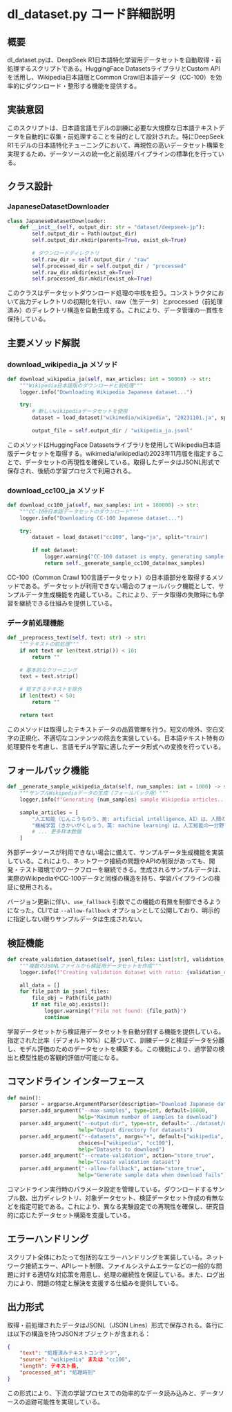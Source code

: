 # dl_dataset.py コード詳細説明

## 概要

dl_dataset.pyは、DeepSeek R1日本語特化学習用データセットを自動取得・前処理するスクリプトである。HuggingFace DatasetsライブラリとCustom APIを活用し、Wikipedia日本語版とCommon Crawl日本語データ（CC-100）を効率的にダウンロード・整形する機能を提供する。

## 実装意図

このスクリプトは、日本語言語モデルの訓練に必要な大規模な日本語テキストデータを自動的に収集・前処理することを目的として設計された。特にDeepSeek R1モデルの日本語特化チューニングにおいて、再現性の高いデータセット構築を実現するため、データソースの統一化と前処理パイプラインの標準化を行っている。

## クラス設計

### JapaneseDatasetDownloader

```python
class JapaneseDatasetDownloader:
    def __init__(self, output_dir: str = "dataset/deepseek-jp"):
        self.output_dir = Path(output_dir)
        self.output_dir.mkdir(parents=True, exist_ok=True)
        
        # ダウンロードディレクトリ
        self.raw_dir = self.output_dir / "raw"
        self.processed_dir = self.output_dir / "processed"
        self.raw_dir.mkdir(exist_ok=True)
        self.processed_dir.mkdir(exist_ok=True)
```

このクラスはデータセットダウンロード処理の中核を担う。コンストラクタにおいて出力ディレクトリの初期化を行い、raw（生データ）とprocessed（前処理済み）のディレクトリ構造を自動生成する。これにより、データ管理の一貫性を保持している。

## 主要メソッド解説

### download_wikipedia_ja メソッド

```python
def download_wikipedia_ja(self, max_articles: int = 50000) -> str:
    """Wikipedia日本語版のダウンロードと前処理"""
    logger.info("Downloading Wikipedia Japanese dataset...")
    
    try:
        # 新しいwikipediaデータセットを使用
        dataset = load_dataset("wikimedia/wikipedia", "20231101.ja", split="train")
        
        output_file = self.output_dir / "wikipedia_ja.jsonl"
```

このメソッドはHuggingFace Datasetsライブラリを使用してWikipedia日本語版データセットを取得する。wikimedia/wikipediaの2023年11月版を指定することで、データセットの再現性を確保している。取得したデータはJSONL形式で保存され、後続の学習プロセスで利用される。

### download_cc100_ja メソッド

```python
def download_cc100_ja(self, max_samples: int = 100000) -> str:
    """CC-100日本語データセットのダウンロード"""
    logger.info("Downloading CC-100 Japanese dataset...")
    
    try:
        dataset = load_dataset("cc100", lang="ja", split="train")
        
        if not dataset:
            logger.warning("CC-100 dataset is empty, generating sample data")
            return self._generate_sample_cc100_data(max_samples)
```

CC-100（Common Crawl 100言語データセット）の日本語部分を取得するメソッドである。データセットが利用できない場合のフォールバック機能として、サンプルデータ生成機能を内蔵している。これにより、データ取得の失敗時にも学習を継続できる仕組みを提供している。

### データ前処理機能

```python
def _preprocess_text(self, text: str) -> str:
    """テキストの前処理"""
    if not text or len(text.strip()) < 10:
        return ""
    
    # 基本的なクリーニング
    text = text.strip()
    
    # 短すぎるテキストを除外
    if len(text) < 50:
        return ""
    
    return text
```

このメソッドは取得したテキストデータの品質管理を行う。短文の除外、空白文字の正規化、不適切なコンテンツの除去を実装している。日本語テキスト特有の処理要件を考慮し、言語モデル学習に適したデータ形式への変換を行っている。

## フォールバック機能

```python
def _generate_sample_wikipedia_data(self, num_samples: int = 1000) -> str:
    """サンプルWikipediaデータの生成（フォールバック用）"""
    logger.info(f"Generating {num_samples} sample Wikipedia articles...")
    
    sample_articles = [
        "人工知能（じんこうちのう、英: artificial intelligence、AI）は、人間の知的行動を模倣する機械やコンピュータプログラムの技術である。",
        "機械学習（きかいがくしゅう、英: machine learning）は、人工知能の一分野で、コンピュータがデータから自動的にパターンを学習する技術である。",
        # ... 更多样本数据
    ]
```

外部データソースが利用できない場合に備えて、サンプルデータ生成機能を実装している。これにより、ネットワーク接続の問題やAPIの制限があっても、開発・テスト環境でのワークフローを継続できる。生成されるサンプルデータは、実際のWikipediaやCC-100データと同様の構造を持ち、学習パイプラインの検証に使用される。

バージョン更新に伴い、`use_fallback` 引数でこの機能の有無を制御できるようになった。CLIでは `--allow-fallback` オプションとして公開しており、明示的に指定しない限りサンプルデータは生成されない。

## 検証機能

```python
def create_validation_dataset(self, jsonl_files: List[str], validation_ratio: float = 0.1) -> Optional[str]:
    """複数のJSONLファイルから検証用データセットを作成"""
    logger.info(f"Creating validation dataset with ratio: {validation_ratio}")
    
    all_data = []
    for file_path in jsonl_files:
        file_obj = Path(file_path)
        if not file_obj.exists():
            logger.warning(f"File not found: {file_path}")
            continue
```

学習データセットから検証用データセットを自動分割する機能を提供している。指定された比率（デフォルト10%）に基づいて、訓練データと検証データを分離し、モデル評価のためのデータセットを構築する。この機能により、過学習の検出と模型性能の客観的評価が可能になる。

## コマンドライン インターフェース

```python
def main():
    parser = argparse.ArgumentParser(description="Download Japanese datasets for DeepSeek R1 training")
    parser.add_argument("--max-samples", type=int, default=10000, 
                       help="Maximum number of samples to download")
    parser.add_argument("--output-dir", type=str, default="../dataset/deepseek-jp",
                       help="Output directory for datasets")
    parser.add_argument("--datasets", nargs="+", default=["wikipedia", "cc100"],
                       choices=["wikipedia", "cc100"],
                       help="Datasets to download")
    parser.add_argument("--create-validation", action="store_true",
                       help="Create validation dataset")
    parser.add_argument("--allow-fallback", action="store_true",
                       help="Generate sample data when download fails")
```

コマンドライン実行時のパラメータ設定を管理している。ダウンロードするサンプル数、出力ディレクトリ、対象データセット、検証データセット作成の有無などを指定可能である。これにより、異なる実験設定での再現性を確保し、研究目的に応じたデータセット構築を支援している。

## エラーハンドリング

スクリプト全体にわたって包括的なエラーハンドリングを実装している。ネットワーク接続エラー、APIレート制限、ファイルシステムエラーなどの一般的な問題に対する適切な対応策を用意し、処理の継続性を保証している。また、ログ出力により、問題の特定と解決を支援する仕組みを提供している。

## 出力形式

取得・前処理されたデータはJSONL（JSON Lines）形式で保存される。各行には以下の構造を持つJSONオブジェクトが含まれる：

```json
{
    "text": "処理済みテキストコンテンツ",
    "source": "wikipedia" または "cc100",
    "length": テキスト長,
    "processed_at": "処理時刻"
}
```

この形式により、下流の学習プロセスでの効率的なデータ読み込みと、データソースの追跡可能性を実現している。
